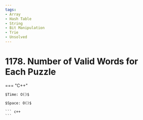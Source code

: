 ```yaml
---
tags:
- Array
- Hash Table
- String
- Bit Manipulation
- Trie
- Unsolved
---
```



# 1178. Number of Valid Words for Each Puzzle

=== "C++"

    $Time: O()$

    $Space: O()$

    ``` c++
    ```
